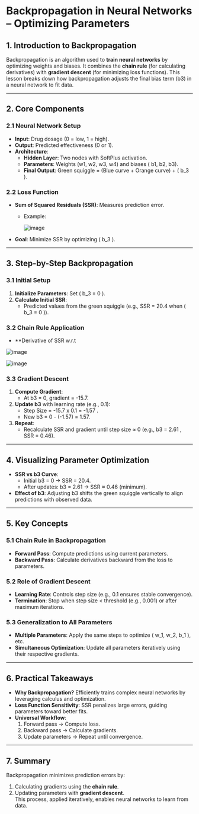 # Backpropagation in Neural Networks – Optimizing Parameters  

## **1. Introduction to Backpropagation**  
Backpropagation is an algorithm used to **train neural networks** by optimizing weights and biases. It combines the **chain rule** (for calculating derivatives) with **gradient descent** (for minimizing loss functions). This lesson breaks down how backpropagation adjusts the final bias term (b3) in a neural network to fit data.  

---

## **2. Core Components**  

### **2.1 Neural Network Setup**  
- **Input**: Drug dosage (0 = low, 1 = high).  
- **Output**: Predicted effectiveness (0 or 1).  
- **Architecture**:  
  - **Hidden Layer**: Two nodes with SoftPlus activation.  
  - **Parameters**: Weights (w1, w2, w3, w4) and biases ( b1, b2, b3).  
  - **Final Output**: Green squiggle = (Blue curve + Orange curve) + \( b_3 \).  

### **2.2 Loss Function**  
- **Sum of Squared Residuals (SSR)**: Measures prediction error.  
  - Example:

    ![image](https://github.com/user-attachments/assets/77d53a21-8d57-4b8c-ac8a-fd244c98521f)

- **Goal**: Minimize SSR by optimizing \( b_3 \).  

---

## **3. Step-by-Step Backpropagation**  

### **3.1 Initial Setup**  
1. **Initialize Parameters**: Set \( b_3 = 0 \).  
2. **Calculate Initial SSR**:  
   - Predicted values from the green squiggle (e.g., SSR = 20.4 when \( b_3 = 0 \)).  

### **3.2 Chain Rule Application**  
- **Derivative of SSR w.r.t

 ![image](https://github.com/user-attachments/assets/1bdeb89c-a69c-473d-a89d-7da7a7a55791)

 ![image](https://github.com/user-attachments/assets/8e84c3b0-2a3d-4d6a-80bd-ee1960fe7305)


### **3.3 Gradient Descent**  
1. **Compute Gradient**:  
   - At b3 = 0, gradient = -15.7.  
2. **Update b3** with learning rate (e.g., 0.1):  
   - Step Size = -15.7 x 0.1 = -1.57 .  
   - New b3 = 0 - (-1.57) = 1.57.  
3. **Repeat**:  
   - Recalculate SSR and gradient until step size ≈ 0 (e.g., b3 = 2.61 , SSR = 0.46).  

---

## **4. Visualizing Parameter Optimization**  
- **SSR vs b3 Curve**:  
  - Initial b3 = 0 → SSR = 20.4.  
  - After updates: b3 = 2.61 → SSR ≈ 0.46 (minimum).  
- **Effect of b3**: Adjusting b3 shifts the green squiggle vertically to align predictions with observed data.  

---

## **5. Key Concepts**  

### **5.1 Chain Rule in Backpropagation**  
- **Forward Pass**: Compute predictions using current parameters.  
- **Backward Pass**: Calculate derivatives backward from the loss to parameters.  

### **5.2 Role of Gradient Descent**  
- **Learning Rate**: Controls step size (e.g., 0.1 ensures stable convergence).  
- **Termination**: Stop when step size < threshold (e.g., 0.001) or after maximum iterations.  

### **5.3 Generalization to All Parameters**  
- **Multiple Parameters**: Apply the same steps to optimize \( w_1, w_2, b_1 \), etc.  
- **Simultaneous Optimization**: Update all parameters iteratively using their respective gradients.  

---

## **6. Practical Takeaways**  
- **Why Backpropagation?** Efficiently trains complex neural networks by leveraging calculus and optimization.  
- **Loss Function Sensitivity**: SSR penalizes large errors, guiding parameters toward better fits.  
- **Universal Workflow**:  
  1. Forward pass → Compute loss.  
  2. Backward pass → Calculate gradients.  
  3. Update parameters → Repeat until convergence.  

---

## **7. Summary**  
Backpropagation minimizes prediction errors by:  
1. Calculating gradients using the **chain rule**.  
2. Updating parameters with **gradient descent**.  
This process, applied iteratively, enables neural networks to learn from data.  

